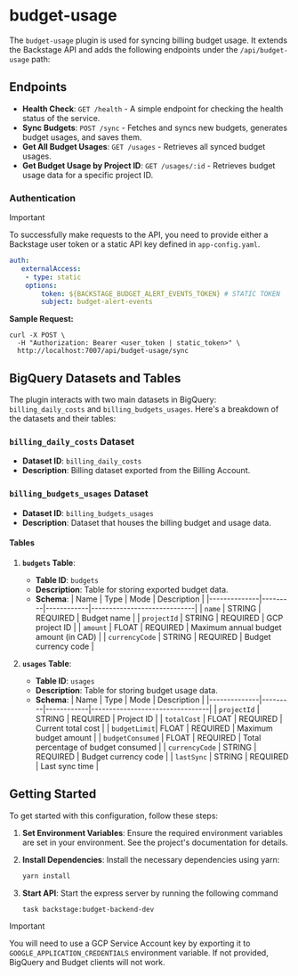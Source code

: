 # budget-usage

The `budget-usage` plugin is used for syncing billing budget usage. It extends the Backstage API and adds the following endpoints under the `/api/budget-usage` path:

## Endpoints

- **Health Check**: `GET /health` - A simple endpoint for checking the health status of the service.
- **Sync Budgets**: `POST /sync` - Fetches and syncs new budgets, generates budget usages, and saves them.
- **Get All Budget Usages**: `GET /usages` - Retrieves all synced budget usages.
- **Get Budget Usage by Project ID**: `GET /usages/:id` - Retrieves budget usage data for a specific project ID.

### Authentication

> [!IMPORTANT]  
> To successfully make requests to the API, you need to provide either a Backstage user token or a static API key defined in `app-config.yaml`.

```yaml
auth:
   externalAccess:
    - type: static
    options:
        token: ${BACKSTAGE_BUDGET_ALERT_EVENTS_TOKEN} # STATIC TOKEN
        subject: budget-alert-events
```

**Sample Request:**

```
curl -X POST \
  -H "Authorization: Bearer <user_token | static_token>" \
  http://localhost:7007/api/budget-usage/sync
```

## BigQuery Datasets and Tables

The plugin interacts with two main datasets in BigQuery: `billing_daily_costs` and `billing_budgets_usages`. Here's a breakdown of the datasets and their tables:

### `billing_daily_costs` Dataset

- **Dataset ID**: `billing_daily_costs`
- **Description**: Billing dataset exported from the Billing Account.

### `billing_budgets_usages` Dataset

- **Dataset ID**: `billing_budgets_usages`
- **Description**: Dataset that houses the billing budget and usage data.

#### Tables

1. **`budgets` Table**:

   - **Table ID**: `budgets`
   - **Description**: Table for storing exported budget data.
   - **Schema**:
     | Name | Type | Mode | Description |
     |--------------|---------|------------|-----------------------------|
     | `name` | STRING | REQUIRED | Budget name |
     | `projectId` | STRING | REQUIRED | GCP project ID |
     | `amount` | FLOAT | REQUIRED | Maximum annual budget amount (in CAD) |
     | `currencyCode` | STRING | REQUIRED | Budget currency code |

2. **`usages` Table**:
   - **Table ID**: `usages`
   - **Description**: Table for storing budget usage data.
   - **Schema**:
     | Name | Type | Mode | Description |
     |--------------|---------|------------|---------------------------------|
     | `projectId` | STRING | REQUIRED | Project ID |
     | `totalCost` | FLOAT | REQUIRED | Current total cost |
     | `budgetLimit`| FLOAT | REQUIRED | Maximum budget amount |
     | `budgetConsumed` | FLOAT | REQUIRED | Total percentage of budget consumed |
     | `currencyCode` | STRING | REQUIRED | Budget currency code |
     | `lastSync` | STRING | REQUIRED | Last sync time |

## Getting Started

To get started with this configuration, follow these steps:

1. **Set Environment Variables**:
   Ensure the required environment variables are set in your environment. See the project's documentation for details.

2. **Install Dependencies**:
   Install the necessary dependencies using yarn:

   ```bash
   yarn install
   ```

3. **Start API**:
   Start the express server by running the following command

   ```bash
   task backstage:budget-backend-dev
   ```

> [!IMPORTANT]  
> You will need to use a GCP Service Account key by exporting it to `GOOGLE_APPLICATION_CREDENTIALS` environment variable. If not provided, BigQuery and Budget clients will not work.
